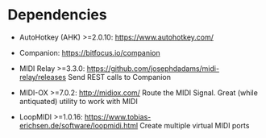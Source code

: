 # Dependencies

- AutoHotkey (AHK) >=2.0.10: https://www.autohotkey.com/

- Companion: https://bitfocus.io/companion

- MIDI Relay >=3.3.0: https://github.com/josephdadams/midi-relay/releases
	Send REST calls to Companion
	
- MIDI-OX >=7.0.2: http://midiox.com/
	Route the MIDI Signal. Great (while antiquated) utility to work with MIDI

- LoopMIDI >=1.0.16: https://www.tobias-erichsen.de/software/loopmidi.html
	Create multiple virtual MIDI ports
